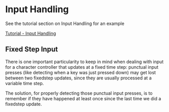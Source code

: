 

# Input Handling

See the tutorial section on Input Handling for an example 

[Tutorial - Input Handling](../Tutorial/tutorial-input.md)


## Fixed Step Input
There is one important particularity to keep in mind when dealing with input for a character controller that updates at a fixed time step: punctual input presses (like detecting when a key was just pressed down) may get lost between two fixedstep updates, since they are usually processed at a variable time step.

The solution, for properly detecting those punctual input presses, is to remember if they have happened at least once since the last time we did a fixedstep update.